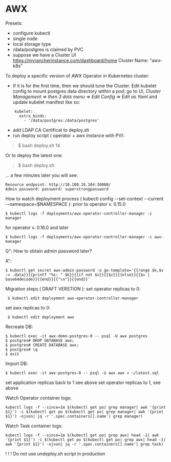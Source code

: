 # AWX

Presets:
- configure kubectl
- single node
- local storage type
- /data/postgres is claimed by PVC
- suppose we have a Cluster UI https://myrancherinstance.com/dashboard/home    Cluster Name: "awx-k8s"

To deploy a specific version of AWX Operator in Kubernetes cluster:

- If it is for the first time, then we should tune the Cluster.
Edit kubelet config to mount postgres data directory within a pod:
 go to UI, _Cluster Management => then 3 dots menu => Edit Config => Edit as Yaml_ and update kubelet manifest like so:

```
    kubelet:
      extra_binds:
        - '/data/postgres:/data/postgres'
```

- add LDAP CA Certificat to deploy.sh
- run deploy script ( operator + awx instance with PV):

> $ bash deploy.sh 14

Or to deploy the latest one:

> $ bash deploy.sh

... a few minutes later you will see:

```
Resource endpoint: http://10.100.16.104:30080/
Admin password: password: superstrongpassword
```

How to watch deployment process ( kubectl config --set-context --current --namespace=$NAMESPACE ):
prior to operator v. 0.15.0

```
$ kubectl logs -f deployments/awx-operator-controller-manager -c manager 
```

for operator v. 0.16.0 and later

```
$ kubectl logs -f deployments/awx-operator-controller-manager -c awx-manager 
```

Q": How to obtain admin password later?

A":
```
$ kubectl get secret awx-admin-password -o go-template='{{range $k,$v := .data}}{{printf "%s: " $k}}{{if not $v}}{{$v}}{{else}}{{$v | base64decode}}{{end}}{{"\n"}}{{end}}'
```

Migration steps ( DRAFT VERSTION ):
set operator replicas to 0:
```
 $ kubectl edit deployment awx-operator-controller-manager
```

set awx replicas to 0:
```
 $ kubectl edit deployment awx
```

Recreate DB:
```
$ kubectl exec -it awx-demo-postgres-0 -- psql -U awx postgres
$ postgres# DROP DATABASE awx;
$ postgres# CREATE DATABASE awx;
$ postgres# \q
$ exit
```

Import DB:
```
$ kubectl exec -it awx-postgres-0 -- psql -U awx awx < ~/latest.sql
```

set application replicas back to 1 see above
set operator replicas to 1, see above

Watch Operator container logs:
```
kubectl logs -f --since=1m $(kubectl get po| grep manager| awk '{print $1}') -c $(kubectl get po $(kubectl get po| grep manager| awk '{print $1}') -ojson| jq -r '.spec.containers[].name'| grep manager)
```

Watch Task container logs:
```
kubectl logs -f --since=1m $(kubectl get po| grep awx| head -1| awk '{print $1}') -c $(kubectl get po $(kubectl get po| grep awx| head -1| awk '{print $1}') -ojson| jq -r '.spec.containers[].name'| grep task)
```

! ! ! Do not use *undeploy.sh* script in production
